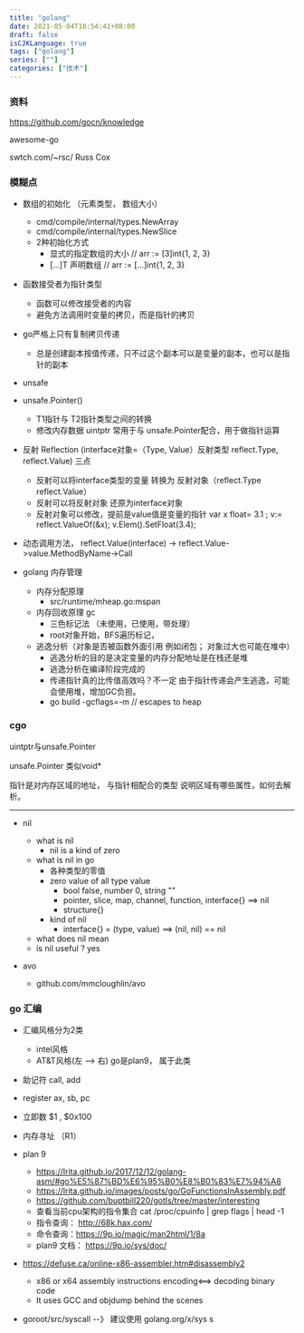 ```yaml
---
title: "golang"
date: 2021-05-04T18:54:41+08:00
draft: false
isCJKLanguage: true
tags: ["golang"]
series: [""]
categories: ["技术"]
---
```


### 资料
 https://github.com/gocn/knowledge

 awesome-go

 swtch.com/~rsc/      Russ Cox
### 模糊点

+ 数组的初始化 （元素类型， 数组大小）
    + cmd/compile/internal/types.NewArray
    + cmd/compile/internal/types.NewSlice
    + 2种初始化方式
        + 显式的指定数组的大小 // arr := [3]int{1, 2, 3}
        + [...]T 声明数组 // arr := [...]int{1, 2, 3}

+ 函数接受者为指针类型
  + 函数可以修改接受者的内容
  + 避免方法调用时变量的拷贝，而是指针的拷贝
+ go严格上只有复制拷贝传递
  + 总是创建副本按值传递，只不过这个副本可以是变量的副本，也可以是指针的副本

+ unsafe
+ unsafe.Pointer()
  + T1指针与 T2指针类型之间的转换
  + 修改内存数据 uintptr 常用于与 unsafe.Pointer配合，用于做指针运算

+ 反射 Reflection (interface对象=（Type, Value）反射类型 reflect.Type, reflect.Value)  三点
    + 反射可以将interface类型的变量 转换为 反射对象（reflect.Type reflect.Value）
    + 反射可以将反射对象 还原为interface对象
    + 反射对象可以修改，提前是value值是变量的指针  var x float= 3.1 ; v:= reflect.ValueOf(&x); v.Elem().SetFloat(3.4);
+ 动态调用方法， reflect.Value(interface) -> reflect.Value->value.MethodByName->Call

+ golang 内存管理
    + 内存分配原理
        + src/runtime/mheap.go:mspan
    + 内存回收原理 gc
        + 三色标记法 （未使用，已使用，带处理）
        + root对象开始，BFS遍历标记，
    + 逃逸分析（对象是否被函数外面引用 例如闭包； 对象过大也可能在堆中）
        + 逃逸分析的目的是决定变量的内存分配地址是在栈还是堆
        + 逃逸分析在编译阶段完成的
        + 传递指针真的比传值高效吗？不一定 由于指针传递会产生逃逸，可能会使用堆，增加GC负担。
        + go build -gcflags=-m // escapes to heap


### cgo

uintptr与unsafe.Pointer

unsafe.Pointer 类似void*

指针是对内存区域的地址， 与指针相配合的类型
说明区域有哪些属性，如何去解析。


---

+ nil
    + what is nil
        + nil is a kind of zero
    + what is nil in go
        + 各种类型的零值
        + zero value of all type value
            + bool false, number 0, string ""
            + pointer, slice, map, channel, function, interface{} ==> nil
            + structure{}
        + kind of nil 
            + interface{} = (type, value) ==> (nil, nil) == nil 
    + what does nil mean
    + is nil useful ? yes

+ avo
    + github.com/mmcloughlin/avo

### go 汇编
+ 汇编风格分为2类
  + intel风格
  + AT&T风格(左 --> 右) go是plan9， 属于此类

+ 助记符    call, add
+ register  ax, sb, pc
+ 立即数 $1 , $0x100
+ 内存寻址 （R1）

+ plan 9
    + https://lrita.github.io/2017/12/12/golang-asm/#go%E5%87%BD%E6%95%B0%E8%B0%83%E7%94%A8
    + https://lrita.github.io/images/posts/go/GoFunctionsInAssembly.pdf
    + https://github.com/buptbill220/gotls/tree/master/interesting
    + 查看当前cpu架构的指令集合 cat /proc/cpuinfo | grep flags | head -1
    + 指令查询： http://68k.hax.com/
    + 命令查询：https://9p.io/magic/man2html/1/8a
    + plan9 文档： https://9p.io/sys/doc/
+ https://defuse.ca/online-x86-assembler.htm#disassembly2
  +  x86 or x64 assembly instructions encoding<==> decoding binary code
  +  It uses GCC and objdump behind the scenes

+ goroot/src/syscall --》 建议使用 golang.org/x/sys s